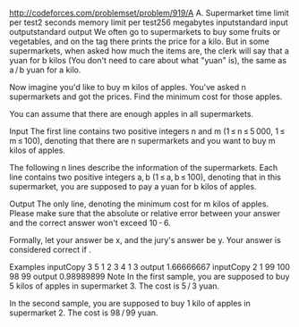 http://codeforces.com/problemset/problem/919/A
A. Supermarket
time limit per test2 seconds
memory limit per test256 megabytes
inputstandard input
outputstandard output
We often go to supermarkets to buy some fruits or vegetables, and on the tag there prints the price for a kilo. But in some supermarkets, when asked how much the items are, the clerk will say that a yuan for b kilos (You don't need to care about what "yuan" is), the same as a / b yuan for a kilo.

Now imagine you'd like to buy m kilos of apples. You've asked n supermarkets and got the prices. Find the minimum cost for those apples.

You can assume that there are enough apples in all supermarkets.

Input
The first line contains two positive integers n and m (1 ≤ n ≤ 5 000, 1 ≤ m ≤ 100), denoting that there are n supermarkets and you want to buy m kilos of apples.

The following n lines describe the information of the supermarkets. Each line contains two positive integers a, b (1 ≤ a, b ≤ 100), denoting that in this supermarket, you are supposed to pay a yuan for b kilos of apples.

Output
The only line, denoting the minimum cost for m kilos of apples. Please make sure that the absolute or relative error between your answer and the correct answer won't exceed 10 - 6.

Formally, let your answer be x, and the jury's answer be y. Your answer is considered correct if .

Examples
inputCopy
3 5
1 2
3 4
1 3
output
1.66666667
inputCopy
2 1
99 100
98 99
output
0.98989899
Note
In the first sample, you are supposed to buy 5 kilos of apples in supermarket 3. The cost is 5 / 3 yuan.

In the second sample, you are supposed to buy 1 kilo of apples in supermarket 2. The cost is 98 / 99 yuan.

